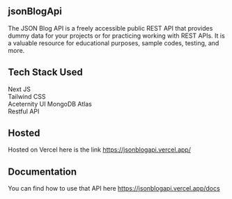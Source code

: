 ## jsonBlogApi


The JSON Blog API is a freely accessible public REST API that provides dummy data for your projects or for practicing working with REST APIs. It is a valuable resource for educational purposes, sample codes, testing, and more.
## Tech Stack Used 

Next JS    
Tailwind CSS   
Aceternity UI
MongoDB Atlas  
Restful API   
## Hosted
Hosted on Vercel here is the link
https://jsonblogapi.vercel.app/

## Documentation

You can find how to use that API here
https://jsonblogapi.vercel.app/docs





